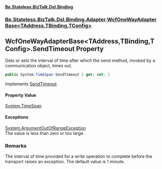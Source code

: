 #### [Be.Stateless.BizTalk.Dsl.Binding](README.md 'README')
### [Be.Stateless.BizTalk.Dsl.Binding.Adapter](Be.Stateless.BizTalk.Dsl.Binding.Adapter.md 'Be.Stateless.BizTalk.Dsl.Binding.Adapter').[WcfOneWayAdapterBase&lt;TAddress,TBinding,TConfig&gt;](WcfOneWayAdapterBase_TAddress,TBinding,TConfig_.md 'Be.Stateless.BizTalk.Dsl.Binding.Adapter.WcfOneWayAdapterBase<TAddress,TBinding,TConfig>')

## WcfOneWayAdapterBase<TAddress,TBinding,TConfig>.SendTimeout Property

Gets or sets the interval of time after which the send method, invoked by a communication object, times out.

```csharp
public System.TimeSpan SendTimeout { get; set; }
```

Implements [SendTimeout](https://docs.microsoft.com/en-us/dotnet/api/Microsoft.BizTalk.Adapter.Wcf.Config.IAdapterConfigTimeouts.SendTimeout 'Microsoft.BizTalk.Adapter.Wcf.Config.IAdapterConfigTimeouts.SendTimeout')

#### Property Value
[System.TimeSpan](https://docs.microsoft.com/en-us/dotnet/api/System.TimeSpan 'System.TimeSpan')

#### Exceptions

[System.ArgumentOutOfRangeException](https://docs.microsoft.com/en-us/dotnet/api/System.ArgumentOutOfRangeException 'System.ArgumentOutOfRangeException')  
The value is less than zero or too large.

### Remarks
The interval of time provided for a write operation to complete before the transport raises an exception. The default
value is 1 minute.